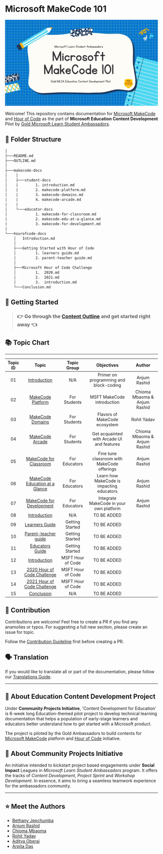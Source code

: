 # Microsoft MakeCode 101

![Makecode documentation image](assets/doc-header.jpg)

Welcome! This repository contains documentation for [Microsoft MakeCode](https://www.microsoft.com/en-us/makecode) and [Hour of Code](https://hourofcode.com/) as the part of **Microsoft Education Content Development** Pilot by [Gold Microsoft Learn Student Ambassadors](https://studentambassadors.com).

## 📜 Folder Structure

```
│
├───README.md
├───OUTLINE.md
│
├───makecode-docs
│    │
│    ├───student-docs
│    |        1. introduction.md
│    |        2. makecode-platform.md
│    |        3. makecode-domains.md
|    |        4. makecode-arcade.md
|    |
│    └───educator-docs
│             1. makecode-for-classroom.md
|             2. makecode-edu-at-a-glance.md
|             3. makecode-for-development.md
|
└───hourofcode-docs
    │   Introduction.md
    │
    ├───Getting Started with Hour of Code
    │         1. learners guide.md
    │         2. parent-teacher guide.md
    │
    ├───Microsoft Hour of Code Challenge
    │         1.  2020.md
    │         2.  2021.md
    │         3.  introduction.md
    └───Conclusion.md
```

## 🎯 Getting Started

> ### 👉 Go through the [Content Outline](OUTLINE.md) and get started right away 👈

## 📚 Topic Chart

---

| Topic ID |                                                         Topic                                                          |    Topic Group    |                 Objectives                  |            Author            |
| :------: | :--------------------------------------------------------------------------------------------------------------------: | :---------------: | :-----------------------------------------: | :--------------------------: |
|    01    |                            [Introduction](/makecode-docs/student-docs/1.%20introduction.md)                            |        N/A        |   Primer on programming and block-coding    |         Anjum Rashid         |
|    02    |                       [MakeCode Platform](/makecode-docs/student-docs/2.%20makecode-platform.md)                       |   For Students    |         MSFT MakeCode introduction          | Chioma Mbaoma & Anjum Rashid |
|    03    |                        [MakeCode Domains](/makecode-docs/student-docs/3.%20makecode-domains.md)                        |   For Students    |        Flavors of MakeCode ecosystem        |         Rohit Yadav          |
|    04    |                         [MakeCode Arcade](/makecode-docs/student-docs/4.%20makecode-arcade.md)                         |   For Students    | Get acquainted with Arcade UI and features  | Chioma Mbaoma & Anjum Rashid |
|    05    |                 [MakeCode for Classroom](/makecode-docs/educator-docs/1.%20makecode-for-classroom.md)                  |   For Educators   | Fine tune classroom with MakeCode offerings |         Anjum Rashid         |
|    06    |            [MakeCode Education at a Glance](/makecode-docs/educator-docs/2.%20makecode-edu-at-a-glance.md)             |   For Educators   |  Learn how MakeCode is impacting educators  |         Anjum Rashid         |
|    07    |               [MakeCode for Development](/makecode-docs/educator-docs/3.%20makecode-for-development.md)                |   For Educators   |   Integrate MakeCode in your own platform   |         Anjum Rashid         |
|    08    |                                    [Introduction](/hourofcode-docs/introduction.md)                                    |        N/A        |                 TO BE ADDED                 |                              |
|    09    |           [Learners Guide](/hourofcode-docs/Getting%20Started%20with%20Hour%20of%20Code/learners%20guide.md)           |  Getting Started  |                 TO BE ADDED                 |                              |
|    10    | [Parent-teacher guide](/hourofcode-docs/Getting%20Started%20with%20Hour%20of%20Code/parent-teacher%20guide%20intro.md) |  Getting Started  |                 TO BE ADDED                 |                              |
|    11    |          [Educators Guide](/hourofcode-docs/Getting%20Started%20with%20Hour%20of%20Code/educators%20guide.md)          |  Getting Started  |                 TO BE ADDED                 |                              |
|    12    |               [Introduction](/hourofcode-docs/Microsoft%20Hour%20of%20Code%20Challenge/introduction.md)                | MSFT Hour of Code |                 TO BE ADDED                 |                              |
|    13    |            [2020 Hour of Code Challenge](/hourofcode-docs/Microsoft%20Hour%20of%20Code%20Challenge/2020.md)            | MSFT Hour of Code |                 TO BE ADDED                 |                              |
|    14    |            [2021 Hour of Code Challenge](/hourofcode-docs/Microsoft%20Hour%20of%20Code%20Challenge/2021.md)            | MSFT Hour of Code |                 TO BE ADDED                 |                              |
|    15    |                                      [Conclusion](/hourofcode-docs/Conclusion.md)                                      |        N/A        |                 TO BE ADDED                 |                              |

## 🤝 Contribution

Contributions are welcome! Feel free to create a PR if you find any anamolies or typos. For suggesting a full new section, please create an issue for topic.

Follow the [Contribution Guideline](/CONTRIBUTION.md) first before creating a PR.

## 🗣 Translation

If you would like to translate all or part of the documentation, please follow our [Translations Guide](/TRANSLATIONS.md).

---

## 💼 About Education Content Development Project

Under **Community Projects Initiative**, 'Content Development for Education' is 6-week long Education-themed pilot project to develop technical learning documentation that helps a population of early-stage learners and educators better understand how to get started with a Microsoft product.

The project is piloted by the Gold Ambassadors to build contents for [Microsoft MakeCode](https://www.microsoft.com/en-us/makecode) platform and [Hour of Code](https://hourofcode.com/) initiative.

## 📣 About Community Projects Initiative

An initiative intended to kickstart project based engagements under **Social Impact** Leagues in _Microsoft Learn Student Ambassadors_ program. It offers the tracks of _Content Development_, _Project Sprint_ and _Workshop Development_.
In essence, it aims to bring a seamless teamwork experience for the ambassadors community.

---

## ⭐ Meet the Authors

- [Bethany Jepchumba](https://www.linkedin.com/in/bethany-jep/)
- [Anjum Rashid​](https://www.linkedin.com/in/anjum-rashid/)
- [Chioma Mbaoma​](https://www.linkedin.com/in/mbaoma-chioma-mary/)
- [Rohit Yadav​](https://www.linkedin.com/in/rty2423/)
- [Aditya Oberai​](https://www.linkedin.com/in/adityaoberai1/)
- [Arpita Das](https://www.linkedin.com/in/arpitadas01/)

